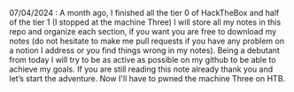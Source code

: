 07/04/2024 :
    A month ago, I finished all the tier 0 of HackTheBox and half of the tier 1 (I stopped at the machine Three)
    I will store all my notes in this repo and organize each section, if you want you are free to download my notes (do not hesitate to make me pull requests if you have any problem on a notion I address or you         find things wrong in my notes). Being a debutant from today I will try to be as active as possible on my github to be able to achieve my goals. If you are still reading this note already thank you and let’s         start the adventure.
    Now I'll have to pwned the machine Three on HTB.
 
